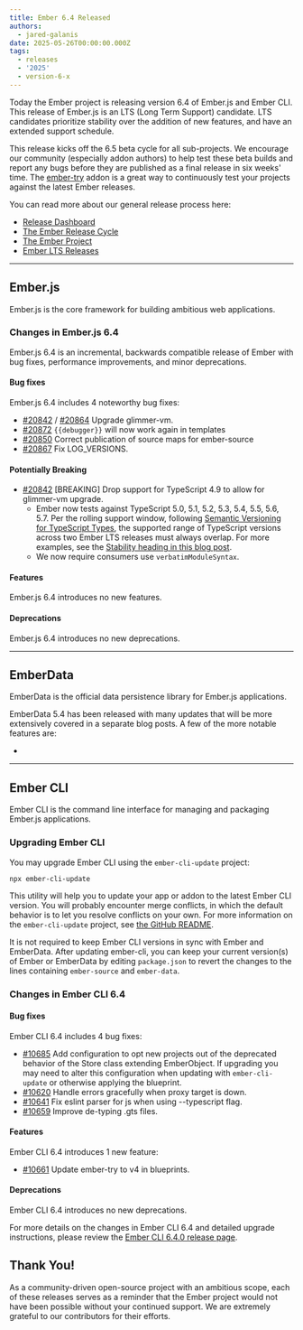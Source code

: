 ```yaml
---
title: Ember 6.4 Released
authors:
  - jared-galanis
date: 2025-05-26T00:00:00.000Z
tags:
  - releases
  - '2025'
  - version-6-x
---
```


Today the Ember project is releasing version 6.4 of Ember.js and Ember CLI. This release of Ember.js is an LTS (Long Term Support) candidate. LTS candidates prioritize stability over the addition of new features, and have an extended support schedule.

This release kicks off the 6.5 beta cycle for all sub-projects. We encourage our community (especially addon authors) to help test these beta builds and report any bugs before they are published as a final release in six weeks' time. The [ember-try](https://github.com/ember-cli/ember-try) addon is a great way to continuously test your projects against the latest Ember releases.

You can read more about our general release process here:

- [Release Dashboard](http://emberjs.com/releases/)
- [The Ember Release Cycle](https://blog.emberjs.com/new-ember-release-process/)
- [The Ember Project](https://blog.emberjs.com/ember-project-at-2-0/)
- [Ember LTS Releases](https://blog.emberjs.com/announcing-embers-first-lts/)

---

## Ember.js

Ember.js is the core framework for building ambitious web applications.

### Changes in Ember.js 6.4

Ember.js 6.4 is an incremental, backwards compatible release of Ember with bug fixes, performance improvements, and minor deprecations.

#### Bug fixes

Ember.js 6.4 includes 4 noteworthy bug fixes:

- [#20842](https://github.com/emberjs/ember.js/pull/20842) / [#20864](https://github.com/emberjs/ember.js/pull/20864) Upgrade glimmer-vm.
- [#20872](https://github.com/emberjs/ember.js/pull/20872) `{{debugger}}` will now work again in templates
- [#20850](https://github.com/emberjs/ember.js/pull/20850) Correct publication of source maps for ember-source
- [#20867](https://github.com/emberjs/ember.js/pull/20867) Fix LOG_VERSIONS.

#### Potentially Breaking

- [#20842](https://github.com/emberjs/ember.js/pull/20842) [BREAKING] Drop support for TypeScript 4.9 to allow for glimmer-vm upgrade.
  - Ember now tests against TypeScript 5.0, 5.1, 5.2, 5.3, 5.4, 5.5, 5.6, 5.7.
    Per the rolling support window, following [Semantic Versioning for TypeScript Types](https://www.semver-ts.org/), the supported range of TypeScript versions across two Ember LTS releases must always overlap.
    For more examples, see the [Stability heading in this blog post](https://blog.emberjs.com/stable-typescript-types-in-ember-5-1/).
  - We now require consumers use `verbatimModuleSyntax`.

#### Features

Ember.js 6.4 introduces no new features.

#### Deprecations

Ember.js 6.4 introduces no new deprecations.

---

## EmberData

EmberData is the official data persistence library for Ember.js applications.

EmberData 5.4 has been released with many updates that will be more extensively covered in a separate blog posts. A few of the more notable features are:

- <insert feature>

---

## Ember CLI

Ember CLI is the command line interface for managing and packaging Ember.js applications.

### Upgrading Ember CLI

You may upgrade Ember CLI using the `ember-cli-update` project:

```bash
npx ember-cli-update
```

This utility will help you to update your app or addon to the latest Ember CLI version. You will probably encounter merge conflicts, in which the default behavior is to let you resolve conflicts on your own. For more information on the `ember-cli-update` project, see [the GitHub README](https://github.com/ember-cli/ember-cli-update).

It is not required to keep Ember CLI versions in sync with Ember and EmberData. After updating ember-cli, you can keep your current version(s) of Ember or EmberData by editing `package.json` to revert the changes to the lines containing `ember-source` and `ember-data`.

### Changes in Ember CLI 6.4

#### Bug fixes

Ember CLI 6.4 includes 4 bug fixes:

- [#10685](https://github.com/ember-cli/ember-cli/pull/10685) Add configuration to opt new projects out of the deprecated behavior of the Store class extending EmberObject. If upgrading you may need to alter this configuration when updating with `ember-cli-update` or otherwise applying the blueprint.
- [#10620](https://github.com/ember-cli/ember-cli/pull/10620) Handle errors gracefully when proxy target is down.
- [#10641](https://github.com/ember-cli/ember-cli/pull/10641) Fix eslint parser for js when using --typescript flag.
- [#10659](https://github.com/ember-cli/ember-cli/pull/10659/files) Improve de-typing .gts files.

#### Features

Ember CLI 6.4 introduces 1 new feature:

- [#10661](https://github.com/ember-cli/ember-cli/pull/10661) Update ember-try to v4 in blueprints.

#### Deprecations

Ember CLI 6.4 introduces no new deprecations.

For more details on the changes in Ember CLI 6.4 and detailed upgrade
instructions, please review the [Ember CLI 6.4.0 release page](https://github.com/ember-cli/ember-cli/releases/tag/v6.4.0).

## Thank You!

As a community-driven open-source project with an ambitious scope, each of these releases serves as a reminder that the Ember project would not have been possible without your continued support. We are extremely grateful to our contributors for their efforts.
